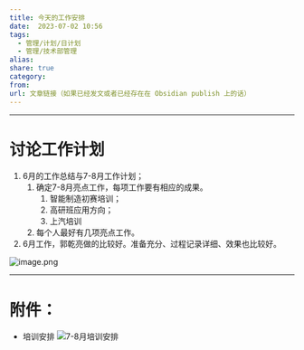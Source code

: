 ```yaml
---
title: 今天的工作安排
date:  2023-07-02 10:56
tags:
  - 管理/计划/日计划
  - 管理/技术部管理
alias: 
share: true 
category: 
from: 
url: 文章链接（如果已经发文或者已经存在在 Obsidian publish 上的话）
---
```


---

# 讨论工作计划

1. 6月的工作总结与7-8月工作计划； 
	1. 确定7-8月亮点工作，每项工作要有相应的成果。
		1. 智能制造初赛培训；
		2. 高研班应用方向； 
		3. 上汽培训 
	2. 每个人最好有几项亮点工作。 
2. 6月工作，郭乾亮做的比较好。准备充分、过程记录详细、效果也比较好。 

![image.png](https://s2.loli.net/2023/07/02/pKOx5YMgQU673EL.png)


--- 

# 附件： 
* 培训安排
![7-8月培训安排](https://s2.loli.net/2023/07/02/6cX74n5KCDWfph3.png)
